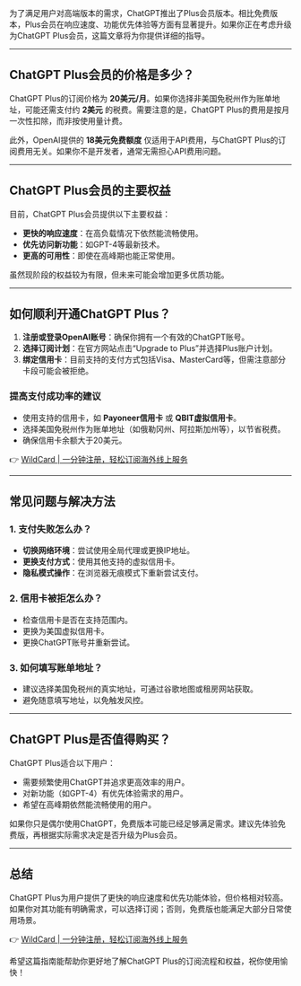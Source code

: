 为了满足用户对高端版本的需求，ChatGPT推出了Plus会员版本。相比免费版本，Plus会员在响应速度、功能优先体验等方面有显著提升。如果你正在考虑升级为ChatGPT Plus会员，这篇文章将为你提供详细的指导。

---

## ChatGPT Plus会员的价格是多少？

ChatGPT Plus的订阅价格为 **20美元/月**。如果你选择非美国免税州作为账单地址，可能还需支付约 **2美元** 的税费。需要注意的是，ChatGPT Plus的费用是按月一次性扣除，而非按使用量计费。

此外，OpenAI提供的 **18美元免费额度** 仅适用于API费用，与ChatGPT Plus的订阅费用无关。如果你不是开发者，通常无需担心API费用问题。

---

## ChatGPT Plus会员的主要权益

目前，ChatGPT Plus会员提供以下主要权益：

- **更快的响应速度**：在高负载情况下依然能流畅使用。
- **优先访问新功能**：如GPT-4等最新技术。
- **更高的可用性**：即使在高峰期也能正常使用。

虽然现阶段的权益较为有限，但未来可能会增加更多优质功能。

---

## 如何顺利开通ChatGPT Plus？

1. **注册或登录OpenAI账号**：确保你拥有一个有效的ChatGPT账号。
2. **选择订阅计划**：在官方网站点击“Upgrade to Plus”并选择Plus账户计划。
3. **绑定信用卡**：目前支持的支付方式包括Visa、MasterCard等，但需注意部分卡段可能会被拒绝。

### 提高支付成功率的建议
- 使用支持的信用卡，如 **Payoneer信用卡** 或 **QBIT虚拟信用卡**。
- 选择美国免税州作为账单地址（如俄勒冈州、阿拉斯加州等），以节省税费。
- 确保信用卡余额大于20美元。

👉 [WildCard | 一分钟注册，轻松订阅海外线上服务](https://bit.ly/bewildcard)

---

## 常见问题与解决方法

### 1. 支付失败怎么办？
- **切换网络环境**：尝试使用全局代理或更换IP地址。
- **更换支付方式**：使用其他支持的虚拟信用卡。
- **隐私模式操作**：在浏览器无痕模式下重新尝试支付。

### 2. 信用卡被拒怎么办？
- 检查信用卡是否在支持范围内。
- 更换为美国虚拟信用卡。
- 更换ChatGPT账号并重新尝试。

### 3. 如何填写账单地址？
- 建议选择美国免税州的真实地址，可通过谷歌地图或租房网站获取。
- 避免随意填写地址，以免触发风控。

---

## ChatGPT Plus是否值得购买？

ChatGPT Plus适合以下用户：
- 需要频繁使用ChatGPT并追求更高效率的用户。
- 对新功能（如GPT-4）有优先体验需求的用户。
- 希望在高峰期依然能流畅使用的用户。

如果你只是偶尔使用ChatGPT，免费版本可能已经足够满足需求。建议先体验免费版，再根据实际需求决定是否升级为Plus会员。

---

## 总结

ChatGPT Plus为用户提供了更快的响应速度和优先功能体验，但价格相对较高。如果你对其功能有明确需求，可以选择订阅；否则，免费版也能满足大部分日常使用场景。

👉 [WildCard | 一分钟注册，轻松订阅海外线上服务](https://bit.ly/bewildcard)

希望这篇指南能帮助你更好地了解ChatGPT Plus的订阅流程和权益，祝你使用愉快！
